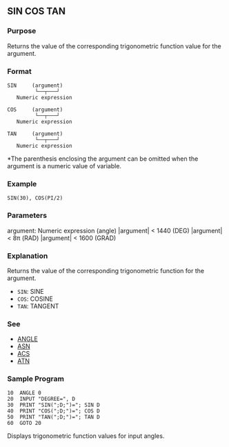 ## SIN COS TAN

### Purpose
Returns the value of the corresponding trigonometric function value for the argument.

### Format
```basic
SIN     (argument)
         └──┬───┘ 
   Numeric expression
   
COS     (argument)
         └──┬───┘ 
   Numeric expression
   
TAN     (argument)
         └──┬───┘ 
   Numeric expression
```
*The parenthesis enclosing the argument can be omitted when the argument
is a numeric value of variable.

### Example
```basic
SIN(30), COS(PI/2)
```

### Parameters
argument: Numeric expression (angle)
|argument| < 1440 (DEG)
|argument| < 8π (RAD)
|argument| < 1600 (GRAD)

### Explanation
Returns the value of the corresponding trigonometric function for the argument.
 - `SIN`: SINE
 - `COS`: COSINE
 - `TAN`: TANGENT

### See
 - [ANGLE](ANGLE.md)
 - [ASN](ASN_ACS_ATN.md)
 - [ACS](ASN_ACS_ATN.md)
 - [ATN](ASN_ACS_ATN.md)

### Sample Program
```basic
10  ANGLE 0
20  INPUT "DEGREE=", D
30  PRINT "SIN(";D;")="; SIN D
40  PRINT "COS(";D;")="; COS D
50  PRINT "TAN(";D;")="; TAN D
60  GOTO 20
```
Displays trigonometric function values for input angles.
